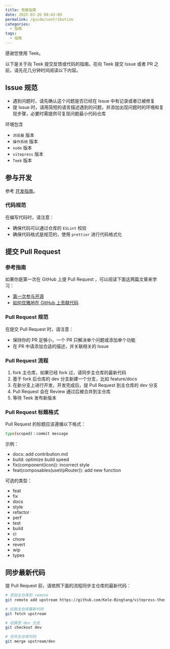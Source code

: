 ```yaml
---
title: 贡献指南
date: 2025-03-26 08:43:09
permalink: /guide/contribution
categories:
  - 指南
tags:
  - 指南
---
```


感谢您使用 Teek。

以下是关于向 Teek 提交反馈或代码的指南。在向 Teek 提交 Issue 或者 PR 之前，请先花几分钟时间阅读以下内容。

## Issue 规范

- 遇到问题时，请先确认这个问题是否已经在 Issue 中有记录或者已被修复
- 提 Issue 时，请用简短的语言描述遇到的问题，并添加出现问题时的环境和复现步骤，必要时需提供可复现问题最小代码仓库

环境包含

- `浏览器` 版本
- `操作系统` 版本
- `node` 版本
- `vitepress` 版本
- `Teek` 版本

## 参与开发

参考 [开发指南](/guide/dev)。

### 代码规范

在编写代码时，请注意：

- 确保代码可以通过仓库的 `ESLint` 校验
- 确保代码格式是规范的，使用 `prettier` 进行代码格式化

## 提交 Pull Request

### 参考指南

如果你是第一次在 GitHub 上提 Pull Request ，可以阅读下面这两篇文章来学习：

- [第一次参与开源](https://github.com/firstcontributions/first-contributions/blob/main/translations/README.zh-cn.md)
- [如何优雅地在 GitHub 上贡献代码](https://segmentfault.com/a/1190000000736629)

### Pull Request 规范

在提交 Pull Request 时，请注意：

- 保持你的 PR 足够小，一个 PR 只解决单个问题或添加单个功能
- 在 PR 中请添加合适的描述，并关联相关的 Issue

### Pull Request 流程

1. fork 主仓库，如果已经 fork 过，请同步主仓库的最新代码
2. 基于 fork 后仓库的 dev 分支新建一个分支，比如 feature/docs
3. 在新分支上进行开发，开发完成后，提 Pull Request 到主仓库的 dev 分支
4. Pull Request 会在 Review 通过后被合并到主仓库
5. 等待 Teek 发布新版本

### Pull Request 标题格式

Pull Request 的标题应该遵循以下格式：

```sh
type(scoped)：commit message
```

示例：

- docs: add contribution.md
- build: optimize build speed
- fix(component(icon)): incorrect style
- feat(composables(useVpRouter)): add new function

可选的类型：

- feat
- fix
- docs
- style
- refactor
- perf
- test
- build
- ci
- chore
- revert
- wip
- types

## 同步最新代码

提 Pull Request 前，请依照下面的流程同步主仓库的最新代码：

```sh
# 添加主仓库到 remote
git remote add upstream https://github.com/Kele-Bingtang/vitepress-theme-teek.git

# 拉取主仓库最新代码
git fetch upstream

# 切换至 dev 分支
git checkout dev

# 合并主仓库代码
git merge upstream/dev
```
